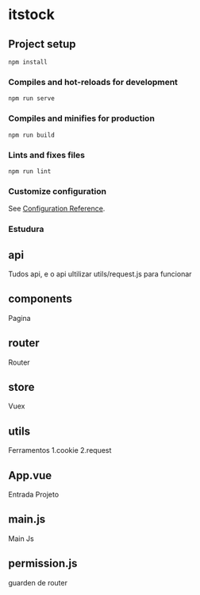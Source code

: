 # itstock

## Project setup

```
npm install
```

### Compiles and hot-reloads for development

```
npm run serve
```

### Compiles and minifies for production

```
npm run build
```

### Lints and fixes files

```
npm run lint
```

### Customize configuration

See [Configuration Reference](https://cli.vuejs.org/config/).

### Estudura

## api

Tudos api, e o api ultilizar utils/request.js para funcionar

## components

Pagina

## router

Router

## store

Vuex

## utils

Ferramentos
1.cookie
2.request

## App.vue

Entrada Projeto

## main.js

Main Js

## permission.js

guarden de router
